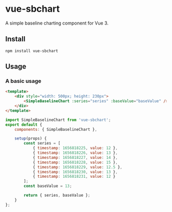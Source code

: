 # vue-sbchart

A simple baseline charting component for Vue 3.

## Install

```
npm install vue-sbchart
```

## Usage

### A basic usage

```html
<template>
	<div style="width: 500px; height: 230px">
		<SimpleBaselineChart :series="series" :baseValue="baseValue" />
	</div>
</template>
```

```javascript
import SimpleBaselineChart from 'vue-sbchart';
export default {
	components: { SimpleBaselineChart },

	setup(props) {
		const series = [
			{ timestamp: 1656818225, value: 12 },
			{ timestamp: 1656818226, value: 13 },
			{ timestamp: 1656818227, value: 14 },
			{ timestamp: 1656818228, value: 15 },
			{ timestamp: 1656818229, value: 12.5 },
			{ timestamp: 1656818230, value: 13 },
			{ timestamp: 1656818231, value: 12 }
		];
		const baseValue = 13;

		return { series, baseValue };
	}
};
```
